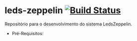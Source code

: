 # leds-zeppelin [![Build Status](https://travis-ci.org/asleao/leds-zeppelin.svg?branch=master)](https://travis-ci.org/asleao/leds-zeppelin)

Repositório para o desenvolvimento do sistema LedsZeppelin.

* Pré-Requisitos:
